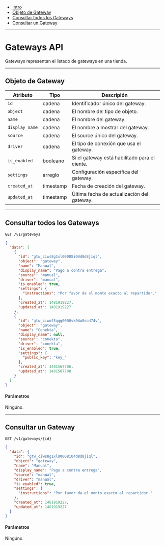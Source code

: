 - [Intro](#intro)
- [Objeto de Gateway](#objeto-de-gateway)
- [Consultar todos los Gateways](#consultar-todos-los-gateways)
- [Consultar un Gateway](#consultar-un-gateway)

***

<a name="intro"></a>
# Gateways API

Gateways representan el listado de gateways en una tienda.

---

<a name="objeto-de-gateway"></a>
## Objeto de Gateway

| Atributo           | Tipo      | Descripión                                                           |
|--------------------|-----------|----------------------------------------------------------------------|
| `id`               | cadena    | Identificador único del gateway.                                     |
| `object`           | cadena    | El nombre del tipo de objeto.                                        |
| `name`             | cadena    | El nombre del gateway.                                               |
| `display_name`     | cadena    | El nombre a mostrar del gateway.                                     |
| `source`           | cadena    | El source único del gateway.                                         |
| `driver`           | cadena    | El tipo de conexión que usa el gateway.                              |
| `is_enabled`       | booleano  | Si el gateway está habilitado para el ciente.                        |
| `settings`         | arreglo   | Configuración específica del gateway.                                |
| `created_at`       | timestamp | Fecha de creación del gateway.                                       |
| `updated_at`       | timestamp | Última fecha de actualización del gateway.                           |

---

<a name="consultar-todos-los-gateways"></a>
## Consultar todos los Gateways

```
GET /v1/gateways
```

```json
{
  "data": [
    {
      "id": "gtw_ciws8g1xl00008i04d8d8jiql",
      "object": "gateway",
      "name": "Manual",
      "display_name": "Pago a contra entrega",
      "source": "manual",
      "driver": "manual",
      "is_enabled": true,
      "settings": {
        "instructions": "Por favor da el monto exacto al repartidor."
      },
      "created_at": 1481919227,
      "updated_at": 1481919227
    },
    {
      "id": "gtw_ciwmf5qqg0000vk04w8sod74v",
      "object": "gateway",
      "name": "Conekta",
      "display_name": null,
      "source": "conekta",
      "driver": "conekta",
      "is_enabled": true,
      "settings": {
        "public_key": "key_"
      },
      "created_at": 1481567706,
      "updated_at": 1481567708
    }
  ]
}
```

#### Parámetros

Ningúno.

---

<a name="consultar-un-gateway"></a>
## Consultar un Gateway

```
GET /v1/gateways/{id}
```

```json
{
  "data": {
    "id": "gtw_ciws8g1xl00008i04d8d8jiql",
    "object": "gateway",
    "name": "Manual",
    "display_name": "Pago a contra entrega",
    "source": "manual",
    "driver": "manual",
    "is_enabled": true,
    "settings": {
      "instructions": "Por favor da el monto exacto al repartidor."
    },
    "created_at": 1481919227,
    "updated_at": 1481919227
  }
}
```

#### Parámetros

Ningúno.
